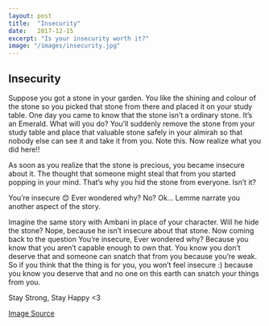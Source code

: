 ```yaml
---
layout: post
title:  "Insecurity"
date:   2017-12-15
excerpt: "Is your insecurity worth it?"
image: "/images/insecurity.jpg"
---
```


## Insecurity


Suppose you got a stone in your garden. You like the shining and colour of the stone so you picked that stone from there and placed it on your study table. 
One day you came to know that the stone isn’t a ordinary stone. It’s an Emerald. What will you do? 
You’ll suddenly remove the stone from your study table and place that valuable stone safely in your almirah so that nobody else can see it and take it from you. Note this.
Now realize what you did here!!

As soon as you realize that the stone is precious, you became insecure about it. The thought that someone might steal that from you started popping in your mind. That’s why you hid the stone from everyone. Isn’t it?

You’re insecure 😊 Ever wondered why? No? Ok… Lemme narrate you another aspect of the story.

Imagine the same story with Ambani in place of your character. Will he hide the stone? 
Nope, because he isn’t insecure about that stone. 
Now coming back to the question You’re insecure, Ever wondered why?
Because you know that you aren’t capable enough to own that. You know you don’t deserve that and someone can snatch that from you because you’re weak.
So if you think that the thing is for you, you won’t feel insecure :) because you know you deserve that and no one on this earth can snatch your things from you. 

Stay Strong, Stay Happy <3


[Image Source](http://www.coolnsmart.com/images/2007/05/Insecurity-2.jpg)